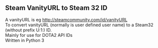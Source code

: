 ## Steam VanityURL to Steam 32 ID

A vanityURL is eg http://steamcommunity.com/id/vanityURL  
To convert vanityURL (normally is user defined user name) to a Steam32 (without prefix U:1:) ID.  
Mainly for use for DOTA2 API IDs  
Written in Python 3
